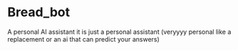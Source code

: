 # Bread_bot
A personal AI assistant 
it is just a personal assistant (veryyyy personal like a replacement or an ai that can predict your answers)
